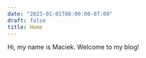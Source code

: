 ```yaml
---
date: "2023-01-01T08:00:00-07:00"
draft: false
title: Home
---
```


Hi, my name is Maciek. Welcome to my blog!
